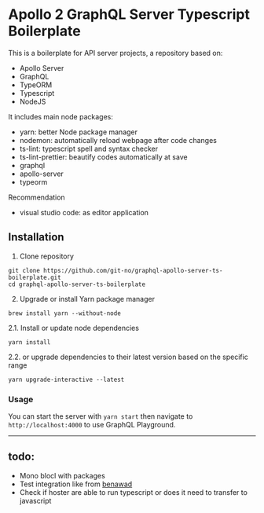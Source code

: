 # Apollo 2 GraphQL Server Typescript Boilerplate

This is a boilerplate for API server projects, a repository based on:

- Apollo Server
- GraphQL
- TypeORM
- Typescript
- NodeJS

It includes main node packages:

- yarn: better Node package manager
- nodemon: automatically reload webpage after code changes
- ts-lint: typescript spell and syntax checker
- ts-lint-prettier: beautify codes automatically at save
- graphql
- apollo-server
- typeorm

Recommendation

- visual studio code: as editor application

## Installation

1. Clone repository

```
git clone https://github.com/git-no/graphql-apollo-server-ts-boilerplate.git
cd graphql-apollo-server-ts-boilerplate
```

2. Upgrade or install Yarn package manager

```
brew install yarn --without-node
```

2.1. Install or update node dependencies

```
yarn install
```

2.2. or upgrade dependencies to their latest version based on the specific range

```
yarn upgrade-interactive --latest
```

### Usage

You can start the server with `yarn start` then navigate to `http://localhost:4000` to use GraphQL Playground.

---

## todo:

- Mono blocl with packages
- Test integration like from [benawad](https://github.com/benawad/graphql-ts-server-boilerplate)
- Check if hoster are able to run typescript or does it need to transfer to javascript

